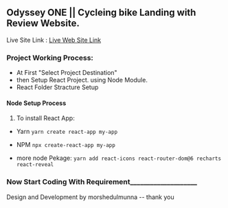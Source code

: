 ## Odyssey ONE || Cycleing bike Landing with Review Website. 

Live Site Link : [Live Web Site Link](https://odyssey-one-cycle.netlify.app/)

### Project Working Process:
- At First "Select Project Destination"
- then Setup React Project. using Node Module.
- React Folder Stracture Setup 

#### Node Setup Process
1. To install React App:
- Yarn 
`yarn create react-app my-app`

- NPM
`npx create-react-app my-app`

- more node Pekage:
`yarn add react-icons react-router-dom@6 recharts react-reveal`

### Now Start Coding With Requirement____________________

Design and Development by morshedulmunna
-- thank you

